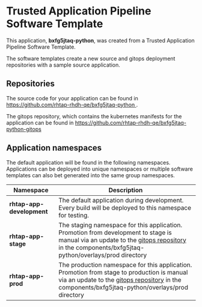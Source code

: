 # Trusted Application Pipeline Software Template

This application, **bxfg5jtaq-python**, was created from a Trusted Application Pipeline Software Template.

The software templates create a new source and gitops deployment repositories with a sample source application. 

## Repositories

The source code for your application can be found in [https://github.com/rhtap-rhdh-qe/bxfg5jtaq-python ](https://github.com/rhtap-rhdh-qe/bxfg5jtaq-python ).
 
The gitops repository, which contains the kubernetes manifests for the application can be found in 
[https://github.com/rhtap-rhdh-qe/bxfg5jtaq-python-gitops ](https://github.com/rhtap-rhdh-qe/bxfg5jtaq-python-gitops ) 

## Application namespaces 

The default application will be found in the following namespaces. Applications can be deployed into unique namespaces or multiple software templates can also bet generated into the same group namespaces.  

|  Namespace   |  Description   |  
| -------- | -------- |   
| **rhtap-app-development** | The default application during development. Every build will be deployed to this namespace for testing. | 
| **rhtap-app-stage** | The staging namespace for this application. Promotion from development to stage is manual via an update to the [gitops repository](https://github.com/rhtap-rhdh-qe/bxfg5jtaq-python-gitops ) in the components/bxfg5jtaq-python/overlays/prod directory |  
| **rhtap-app-prod** | The production namespace for this application. Promotion from stage to production is manual via an update to the [gitops repository](https://github.com/rhtap-rhdh-qe/bxfg5jtaq-python-gitops ) in the components/bxfg5jtaq-python/overlays/prod directory | 